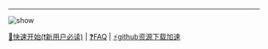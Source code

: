 
---

![show](https://img.shields.io/endpoint?url=https://current-date.jsoneri.workers.dev/)  

[🚀快速开始(❗️新用户必读)](https://jasoneri.github.io/ComicGUISpider/deploy/quick-start) | [❓FAQ](https://jasoneri.github.io/ComicGUISpider/faq) | [⚡️github资源下载加速](https://github.akams.cn/) 
